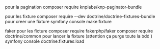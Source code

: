 pour la pagination
composer require knplabs/knp-paginator-bundle

pour les fixture
composer require --dev doctrine/doctrine-fixtures-bundle
pour creer une fixture
symfony console make:fixture

faker pour les ficture
composer require fakerphp/faker
composer require doctrine/common
pour lancer la fixture (attention ça purge toute la bdd )
symfony console doctrine:fixtures:load
